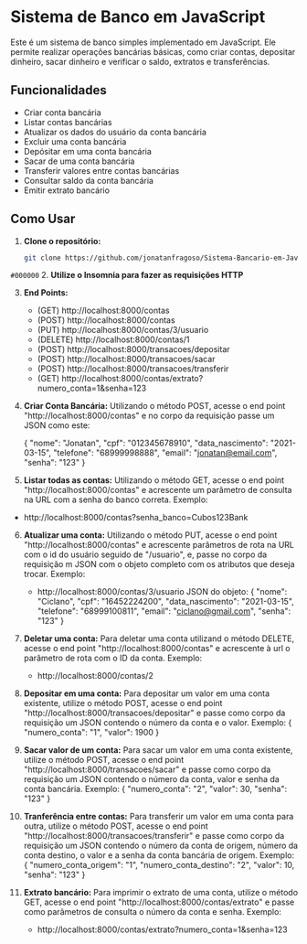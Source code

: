 # Sistema de Banco em JavaScript

Este é um sistema de banco simples implementado em JavaScript. Ele permite realizar operações bancárias básicas, como criar contas, depositar dinheiro, sacar dinheiro e verificar o saldo, extratos e transferências.

## Funcionalidades

- Criar conta bancária
- Listar contas bancárias
- Atualizar os dados do usuário da conta bancária
- Excluir uma conta bancária
- Depósitar em uma conta bancária
- Sacar de uma conta bancária
- Transferir valores entre contas bancárias
- Consultar saldo da conta bancária
- Emitir extrato bancário

## Como Usar

1. **Clone o repositório:**

   ```bash
   git clone https://github.com/jonatanfragoso/Sistema-Bancario-em-JavaScript.git
   ```
`#000000`
2. **Utilize o Insomnia para fazer as requisições HTTP**

3. **End Points:**
   - (GET) http://localhost:8000/contas
   - (POST) http://localhost:8000/contas
   - (PUT) http://localhost:8000/contas/3/usuario
   - (DELETE) http://localhost:8000/contas/1
   - (POST) http://localhost:8000/transacoes/depositar
   - (POST) http://localhost:8000/transacoes/sacar
   - (POST) http://localhost:8000/transacoes/transferir
   - (GET) http://localhost:8000/contas/extrato?numero_conta=1&senha=123

4. **Criar Conta Bancária:**
  Utilizando o método POST, acesse o end point "http://localhost:8000/contas" e no corpo da requisição passe um JSON como este:
   
   {
    "nome": "Jonatan",
    "cpf": "012345678910",
    "data_nascimento": "2021-03-15",
    "telefone": "68999998888",
    "email": "jonatan@email.com",
    "senha": "123"
   }

5. **Listar todas as contas:**
  Utilizando o método GET, acesse o end point "http://localhost:8000/contas" e acrescente um parâmetro de consulta na URL com a senha do banco correta. Exemplo:
  - http://localhost:8000/contas?senha_banco=Cubos123Bank
    
6. **Atualizar uma conta:**
  Utilizando o método PUT, acesse o end point "http://localhost:8000/contas" e acrescente parâmetros de rota na URL com o id do usuário seguido de "/usuario", e, passe no corpo da requisição m JSON com o objeto completo com os atributos que deseja trocar. Exemplo:
    - http://localhost:8000/contas/3/usuario
  JSON do objeto:
    {
    "nome": "Ciclano",
    "cpf": "16452224200",
    "data_nascimento": "2021-03-15",
    "telefone": "68999100811",
    "email": "ciclano@gmail.com",
    "senha": "123"
    }

7. **Deletar uma conta:**
  Para deletar uma conta utilizand o método DELETE, acesse o end point "http://localhost:8000/contas" e acrescente à url o parâmetro de rota com o ID da conta. Exemplo:
    - http://localhost:8000/contas/2

8. **Depositar em uma conta:**
  Para depositar um valor em uma conta existente, utilize o método POST, acesse o end point "http://localhost:8000/transacoes/depositar" e passe como corpo da requisição um JSON contendo o número da conta e o valor. Exemplo:
  {
  	"numero_conta": "1",
  	"valor": 1900
  }

9. **Sacar valor de um conta:**
  Para sacar um valor em uma conta existente, utilize o método POST, acesse o end point "http://localhost:8000/transacoes/sacar" e passe como corpo da requisição um JSON contendo o número da conta, valor e senha da conta bancária. Exemplo:
  {
  	"numero_conta": "2",
  	"valor": 30,
    "senha": "123"
  }

10. **Tranferência entre contas:**
  Para transferir um valor em uma conta para outra, utilize o método POST, acesse o end point "http://localhost:8000/transacoes/transferir" e passe como corpo da requisição um JSON contendo o número da conta de origem, número da conta destino, o valor e a senha da conta bancária de origem. Exemplo:
  {
  	"numero_conta_origem": "1",
  	"numero_conta_destino": "2",
  	"valor": 10,
  	"senha": "123"
  }

11. **Extrato bancário:**
  Para imprimir o extrato de uma conta, utilize o método GET, acesse o end point "http://localhost:8000/contas/extrato" e passe como parâmetros de consulta o número da conta e senha. Exemplo:
    - http://localhost:8000/contas/extrato?numero_conta=1&senha=123


